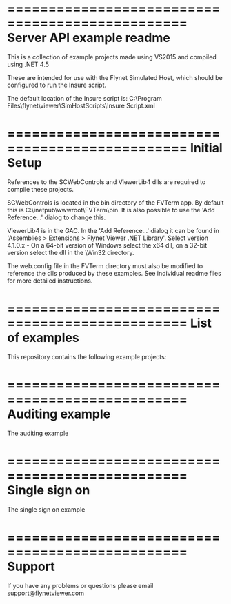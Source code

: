 ================================================
Server API example readme
================================================

This is a collection of example projects made using VS2015 and compiled using .NET 4.5

These are intended for use with the Flynet Simulated Host, which should be configured to run the Insure script.

The default location of the Insure script is: C:\Program Files\flynet\viewer\SimHostScripts\Insure Script.xml

================================================
Initial Setup
================================================

References to the SCWebControls and ViewerLib4 dlls are required to compile these projects.

SCWebControls is located in the bin directory of the FVTerm app. 
By default this is C:\inetpub\wwwroot\FVTerm\bin. 
It is also possible to use the 'Add Reference...' dialog to change this.

ViewerLib4 is in the GAC. In the 'Add Reference...' dialog it can be found in 'Assemblies > Extensions > Flynet Viewer .NET Library'. 
Select version 4.1.0.x - On a 64-bit version of Windows select the x64 dll, on a 32-bit version select the dll in the \Win32 directory.

The web.config file in the FVTerm directory must also be modified to reference the dlls produced by these examples.
See individual readme files for more detailed instructions.

================================================
List of examples
================================================

This repository contains the following example projects:

================================================
Auditing example
================================================

The auditing example

================================================
Single sign on
================================================

The single sign on example

================================================
Support
================================================

If you have any problems or questions please email support@flynetviewer.com